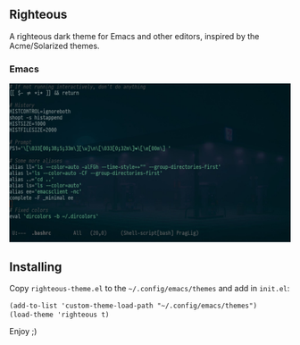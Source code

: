 ## Righteous
A righteous dark theme for Emacs and other editors, inspired by the Acme/Solarized themes.

### Emacs
![Screenshot](./../examples/screenshot-emacs.jpg)

## Installing

Copy `righteous-theme.el` to the `~/.config/emacs/themes` and add in `init.el`:

```elisp
(add-to-list 'custom-theme-load-path "~/.config/emacs/themes")
(load-theme 'righteous t)
```

Enjoy ;)

